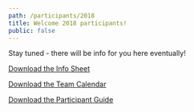 ```yaml
---
path: /participants/2018
title: Welcome 2018 participants!
public: false
---
```

Stay tuned - there will be info for you here eventually!

[Download the Info Sheet](/files/Albania-2018-Info-Sheet.pdf)

[Download the Team Calendar](/files/Albania-2018-Info-Session-Calendar.pdf)

[Download the Participant Guide](/files/albania_plus_2018_participant_guide_3.27.2018.pdf)
